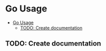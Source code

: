 # Go Usage

- [Go Usage](#go-usage)
  - [TODO: Create documentation](#todo-create-documentation)

## TODO: Create documentation
